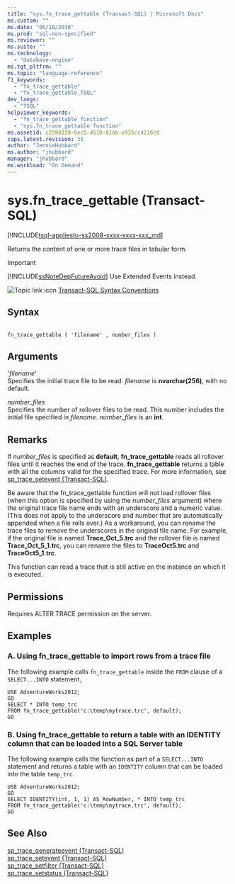 ```yaml
---
title: "sys.fn_trace_gettable (Transact-SQL) | Microsoft Docs"
ms.custom: ""
ms.date: "06/10/2016"
ms.prod: "sql-non-specified"
ms.reviewer: ""
ms.suite: ""
ms.technology: 
  - "database-engine"
ms.tgt_pltfrm: ""
ms.topic: "language-reference"
f1_keywords: 
  - "fn_trace_gettable"
  - "fn_trace_gettable_TSQL"
dev_langs: 
  - "TSQL"
helpviewer_keywords: 
  - "fn_trace_gettable function"
  - "sys.fn_trace_gettable function"
ms.assetid: c2590159-6ec5-4510-81ab-e935cc4216cd
caps.latest.revision: 35
author: "JennieHubbard"
ms.author: "jhubbard"
manager: "jhubbard"
ms.workload: "On Demand"
---
```

# sys.fn_trace_gettable (Transact-SQL)
[!INCLUDE[tsql-appliesto-ss2008-xxxx-xxxx-xxx_md](../../includes/tsql-appliesto-ss2008-xxxx-xxxx-xxx-md.md)]

  Returns the content of one or more trace files in tabular form.  
  
> [!IMPORTANT]  
>  [!INCLUDE[ssNoteDepFutureAvoid](../../includes/ssnotedepfutureavoid-md.md)] Use Extended Events instead.  
   
 ![Topic link icon](../../database-engine/configure-windows/media/topic-link.gif "Topic link icon") [Transact-SQL Syntax Conventions](../../t-sql/language-elements/transact-sql-syntax-conventions-transact-sql.md)  
  
## Syntax  
  
```  
  
fn_trace_gettable ( 'filename' , number_files )  
```  
  
## Arguments  
 '*filename*'  
 Specifies the initial trace file to be read. *filename* is **nvarchar(256)**, with no default.  
  
 *number_files*  
 Specifies the number of rollover files to be read. This number includes the initial file specified in *filename*. *number_files* is an **int**.  
  
## Remarks  
 If *number_files* is specified as **default**, **fn_trace_gettable** reads all rollover files until it reaches the end of the trace. **fn_trace_gettable** returns a table with all the columns valid for the specified trace. For more information, see [sp_trace_setevent &#40;Transact-SQL&#41;](../../relational-databases/system-stored-procedures/sp-trace-setevent-transact-sql.md).  
  
 Be aware that the fn_trace_gettable function will not load rollover files (when this option is specified by using the *number_files* argument) where the original trace file name ends with an underscore and a numeric value. (This does not apply to the underscore and number that are automatically appended when a file rolls over.) As a workaround, you can rename the trace files to remove the underscores in the original file name. For example, if the original file is named **Trace_Oct_5.trc** and the rollover file is named **Trace_Oct_5_1.trc**, you can rename the files to **TraceOct5.trc** and **TraceOct5_1.trc**.  
  
 This function can read a trace that is still active on the instance on which it is executed.  
  
## Permissions  
 Requires ALTER TRACE permission on the server.  
  
## Examples  
  
### A. Using fn_trace_gettable to import rows from a trace file  
 The following example calls `fn_trace_gettable` inside the `FROM` clause of a `SELECT...INTO` statement.  
  
```  
USE AdventureWorks2012;  
GO  
SELECT * INTO temp_trc  
FROM fn_trace_gettable('c:\temp\mytrace.trc', default);  
GO  
```  
  
### B. Using fn_trace_gettable to return a table with an IDENTITY column that can be loaded into a SQL Server table  
 The following example calls the function as part of a `SELECT...INTO` statement and returns a table with an `IDENTITY` column that can be loaded into the table `temp_trc`.  
  
```  
USE AdventureWorks2012;  
GO  
SELECT IDENTITY(int, 1, 1) AS RowNumber, * INTO temp_trc  
FROM fn_trace_gettable('c:\temp\mytrace.trc', default);  
GO  
```  
  
## See Also  
 [sp_trace_generateevent &#40;Transact-SQL&#41;](../../relational-databases/system-stored-procedures/sp-trace-generateevent-transact-sql.md)   
 [sp_trace_setevent &#40;Transact-SQL&#41;](../../relational-databases/system-stored-procedures/sp-trace-setevent-transact-sql.md)   
 [sp_trace_setfilter &#40;Transact-SQL&#41;](../../relational-databases/system-stored-procedures/sp-trace-setfilter-transact-sql.md)   
 [sp_trace_setstatus &#40;Transact-SQL&#41;](../../relational-databases/system-stored-procedures/sp-trace-setstatus-transact-sql.md)  
  
  
